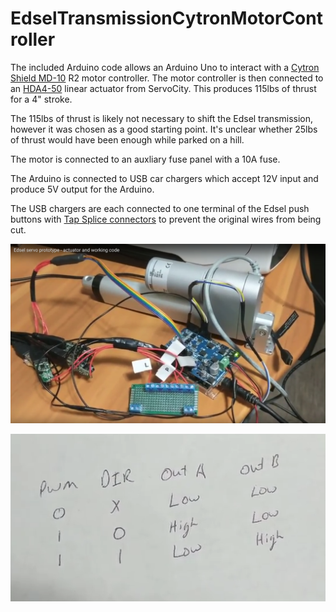 # EdselTransmissionCytronMotorController

The included Arduino code allows an Arduino Uno to interact with a [Cytron Shield MD-10](https://www.cytron.io/p-shield-md10) R2 motor controller. The motor controller is then connected to an [HDA4-50](https://www.servocity.com/hda4-50) linear actuator from ServoCity. This produces 115lbs of thrust for a 4" stroke. 

The 115lbs of thrust is likely not necessary to shift the Edsel transmission, however it was chosen as a good starting point. It's unclear whether 25lbs of thrust would have been enough while parked on a hill.

The motor is connected to an auxliary fuse panel with a 10A fuse.

The Arduino is connected to USB car chargers which accept 12V input and produce 5V output for the Arduino.

The USB chargers are each connected to one terminal of the Edsel push buttons with [Tap Splice connectors](https://www.homedepot.com/p/Gardner-Bender-22-10-AWG-Tap-Splice-Assortment-10-Pack-15-2210/202522123) to prevent the original wires from being cut.

![Everything connected on test bench](https://raw.githubusercontent.com/ajbogh/EdselTransmissionCytronMotorController/master/Screenshot%20from%202018-06-22%2022-26-47.jpg)

![PWM Example](https://raw.githubusercontent.com/ajbogh/EdselTransmissionCytronMotorController/master/Selection_010.png)